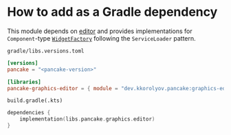# How to add as a Gradle dependency

This module depends on [editor](../../editor/howto-gradle.md) and provides implementations for `Component`-type [`WidgetFactory`](../../editor/src/main/kotlin/dev/kkorolyov/pancake/editor/factory/WidgetFactory.kt) following the `ServiceLoader` pattern.

`gradle/libs.versions.toml`

```toml
[versions]
pancake = "<pancake-version>"

[libraries]
pancake-graphics-editor = { module = "dev.kkorolyov.pancake:graphics-editor", version.ref = "pancake" }
```

`build.gradle(.kts)`

```kotlin
dependencies {
	implementation(libs.pancake.graphics.editor)
}
```
